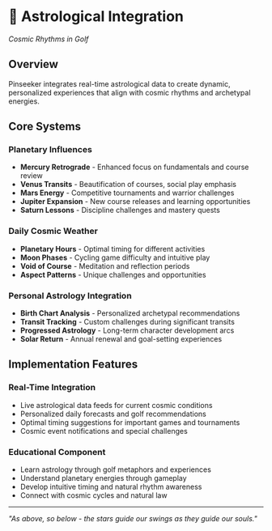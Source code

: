 # 🌟 Astrological Integration
*Cosmic Rhythms in Golf*

## Overview
Pinseeker integrates real-time astrological data to create dynamic, personalized experiences that align with cosmic rhythms and archetypal energies.

## Core Systems

### Planetary Influences
- **Mercury Retrograde** - Enhanced focus on fundamentals and course review
- **Venus Transits** - Beautification of courses, social play emphasis
- **Mars Energy** - Competitive tournaments and warrior challenges
- **Jupiter Expansion** - New course releases and learning opportunities
- **Saturn Lessons** - Discipline challenges and mastery quests

### Daily Cosmic Weather
- **Planetary Hours** - Optimal timing for different activities
- **Moon Phases** - Cycling game difficulty and intuitive play
- **Void of Course** - Meditation and reflection periods
- **Aspect Patterns** - Unique challenges and opportunities

### Personal Astrology Integration
- **Birth Chart Analysis** - Personalized archetypal recommendations
- **Transit Tracking** - Custom challenges during significant transits
- **Progressed Astrology** - Long-term character development arcs
- **Solar Return** - Annual renewal and goal-setting experiences

## Implementation Features

### Real-Time Integration
- Live astrological data feeds for current cosmic conditions
- Personalized daily forecasts and golf recommendations
- Optimal timing suggestions for important games and tournaments
- Cosmic event notifications and special challenges

### Educational Component
- Learn astrology through golf metaphors and experiences
- Understand planetary energies through gameplay
- Develop intuitive timing and natural rhythm awareness
- Connect with cosmic cycles and natural law

---

*"As above, so below - the stars guide our swings as they guide our souls."*